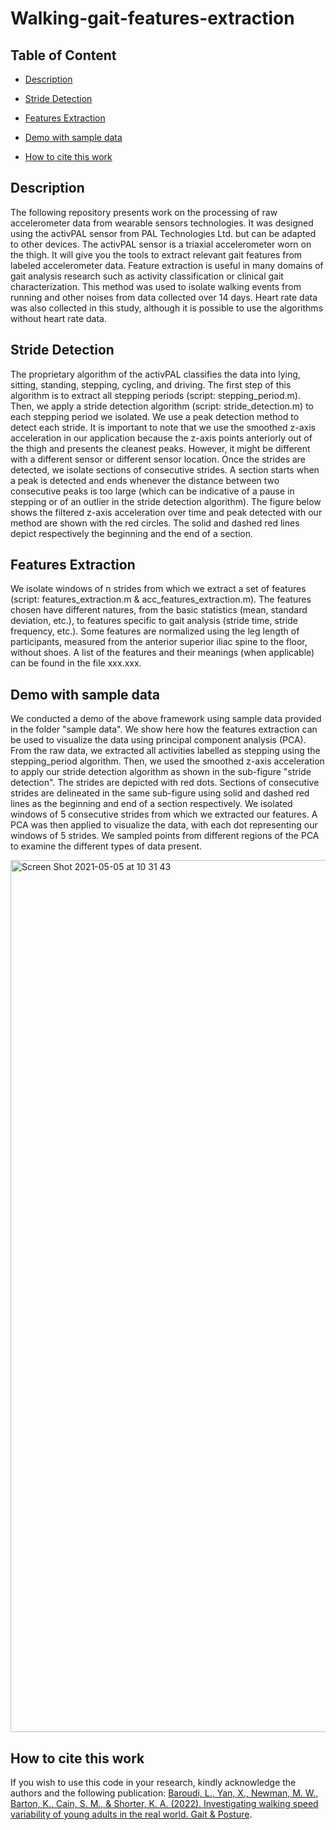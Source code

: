 # Walking-gait-features-extraction

## Table of Content

- [Description](#sub-heading-1)

- [Stride Detection](#sub-heading-2)

- [Features Extraction](#sub-heading-3)

- [Demo with sample data](#sub-heading-4)

- [How to cite this work](#sub-heading-5)



## Description
The following repository presents work on the processing of raw accelerometer data from wearable sensors technologies. It was designed using the activPAL sensor from PAL Technologies Ltd. but can be adapted to other devices. The activPAL sensor is a triaxial accelerometer worn on the thigh. It will give you the tools to extract relevant gait features from labeled accelerometer data. Feature extraction is useful in many domains of gait analysis research such as activity classification or clinical gait characterization. This method was used to isolate walking events from running and other noises from data collected over 14 days. Heart rate data was also collected in this study, although it is possible to use the algorithms without heart rate data. 

## Stride Detection
The proprietary algorithm of the activPAL classifies the data into lying, sitting, standing, stepping, cycling, and driving. The first step of this algorithm is to extract all stepping periods (script: stepping_period.m). Then, we apply a stride detection algorithm (script: stride_detection.m) to each stepping period we isolated. We use a peak detection method to detect each stride. It is important to note that we use the smoothed z-axis acceleration in our application because the z-axis points anteriorly out of the thigh and presents the cleanest peaks. However, it might be different with a different sensor or different sensor location. 
Once the strides are detected, we isolate sections of consecutive strides. A section starts when a peak is detected and ends whenever the distance between two consecutive peaks is too large (which can be indicative of a pause in stepping or of an outlier in the stride detection algorithm). 
The figure below shows the filtered z-axis acceleration over time and peak detected with our method are shown with the red circles. The solid and dashed red lines depict respectively the beginning and the end of a section. 

## Features Extraction
We isolate windows of n strides from which we extract a set of features (script: features_extraction.m & acc_features_extraction.m). The features chosen have different natures, from the basic statistics (mean, standard deviation, etc.), to features specific to gait analysis (stride time, stride frequency, etc.). Some features are normalized using the leg length of participants, measured from the anterior superior iliac spine to the floor, without shoes. A list of the features and their meanings (when applicable) can be found in the file xxx.xxx. 

## Demo with sample data
We conducted a demo of the above framework using sample data provided in the folder "sample data". We show here how the features extraction can be used to visualize the data using principal component analysis (PCA). 
From the raw data, we extracted all activities labelled as stepping using the stepping_period algorithm. Then, we used the smoothed z-axis acceleration to apply our stride detection algorithm as shown in the sub-figure "stride detection". The strides are depicted with red dots. Sections of consecutive strides are delineated in the same sub-figure using solid and dashed red lines as the beginning and end of a section respectively. We isolated windows of 5 consecutive strides from which we extracted our features. A PCA was then applied to visualize the data, with each dot representing our windows of 5 strides. We sampled points from different regions of the PCA to examine the different types of data present. 

<img width="1395" alt="Screen Shot 2021-05-05 at 10 31 43" src="https://user-images.githubusercontent.com/28069281/117158236-3d937500-ad8d-11eb-9397-f821bb5883b9.png">

## How to cite this work

If you wish to use this code in your research, kindly acknowledge the authors and the following publication: [Baroudi, L., Yan, X., Newman, M. W., Barton, K., Cain, S. M., & Shorter, K. A. (2022). Investigating walking speed variability of young adults in the real world. Gait & Posture](https://www.sciencedirect.com/user/identity/landing?code=voLNbje-jxVOAzBMIexPoCJ8OcwBQy7GFeJ7t2gq&state=retryCounter%3D0%26csrfToken%3D60628a37-b699-4ff0-a1bf-88d90b94959d%26idpPolicy%3Durn%253Acom%253Aelsevier%253Aidp%253Apolicy%253Aproduct%253Ainst_assoc%26returnUrl%3D%252Fscience%252Farticle%252Fpii%252FS0966636222004775%26prompt%3Dnone%26cid%3Darp-c5b8e6fd-89b5-46de-b557-1ebc8cc6ad50). 
